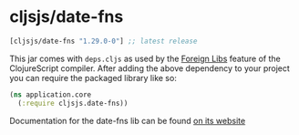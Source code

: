 # cljsjs/date-fns

[](dependency)
```clojure
[cljsjs/date-fns "1.29.0-0"] ;; latest release
```
[](/dependency)

This jar comes with `deps.cljs` as used by the [Foreign Libs][flibs] feature
of the ClojureScript compiler. After adding the above dependency to your project
you can require the packaged library like so:

```clojure
(ns application.core
  (:require cljsjs.date-fns))
```

Documentation for the date-fns lib can be found [on its website](https://date-fns.org/)

[flibs]: https://github.com/clojure/clojurescript/wiki/Packaging-Foreign-Dependencies
